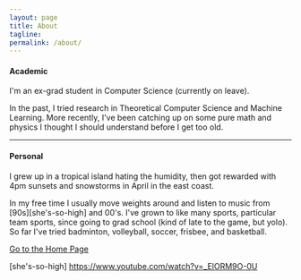 ```yaml
---
layout: page
title: About
tagline: 
permalink: /about/
---
```

#### Academic

I'm an ex-grad student in Computer Science (currently on leave). 

In the past, I tried research in Theoretical Computer Science and Machine Learning.
More recently, I've been catching up on some pure math and physics I thought I should understand before I get too old.


------------

#### Personal

I grew up in a tropical island hating the humidity, then got rewarded with 4pm sunsets and snowstorms in April in the east coast.

In my free time I usually move weights around and listen to music from [90s][she's-so-high] and 00's.
I've grown to like many sports, particular team sports, since going to grad school (kind of late to the game, but yolo).
So far I've tried badminton, volleyball, soccer, frisbee, and basketball. 


[Go to the Home Page](../)

[she's-so-high] https://www.youtube.com/watch?v=_ElORM9O-0U
